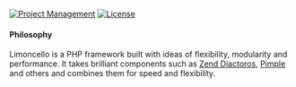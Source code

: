 [![Project Management](https://img.shields.io/badge/project-management-blue.svg)](https://waffle.io/limoncello-php/framework)
[![License](https://img.shields.io/packagist/l/limoncello-php/core.svg)](https://packagist.org/packages/limoncello-php/core)

#### Philosophy
Limoncello is a PHP framework built with ideas of flexibility, modularity and performance. It takes brilliant components such as [Zend Diactoros](https://github.com/zendframework/zend-diactoros), [Pimple](http://pimple.sensiolabs.org/) and others and combines them for speed and flexibility. 
